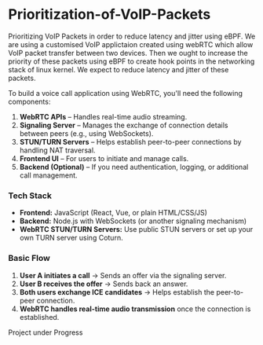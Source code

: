 # Prioritization-of-VoIP-Packets
Prioritizing VoIP Packets in order to reduce latency and jitter using eBPF.
We are using a customised VoIP applictaion created using webRTC which allow VoIP packet transfer between two devices. Then we ought to increase the priority of these packets using eBPF to create hook points in the networking stack of linux kernel. We expect to reduce latency and jitter of these packets. 

To build a voice call application using WebRTC, you'll need the following components:

1. **WebRTC APIs** – Handles real-time audio streaming.
2. **Signaling Server** – Manages the exchange of connection details between peers (e.g., using WebSockets).
3. **STUN/TURN Servers** – Helps establish peer-to-peer connections by handling NAT traversal.
4. **Frontend UI** – For users to initiate and manage calls.
5. **Backend (Optional)** – If you need authentication, logging, or additional call management.

### **Tech Stack**
- **Frontend:** JavaScript (React, Vue, or plain HTML/CSS/JS)
- **Backend:** Node.js with WebSockets (or another signaling mechanism)
- **WebRTC STUN/TURN Servers:** Use public STUN servers or set up your own TURN server using Coturn.

### **Basic Flow**
1. **User A initiates a call** → Sends an offer via the signaling server.
2. **User B receives the offer** → Sends back an answer.
3. **Both users exchange ICE candidates** → Helps establish the peer-to-peer connection.
4. **WebRTC handles real-time audio transmission** once the connection is established.

Project under Progress 

